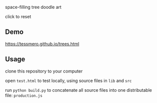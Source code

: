 space-filling tree doodle art

click to reset

## Demo

https://tessmero.github.io/trees.html

## Usage

clone this repository to your computer

open `test.html` to test locally, using source files in `lib` and `src`

run `python build.py` to concatenate all source files into one distributable file: `production.js`
